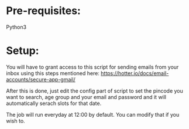 # Pre-requisites:

Python3


# Setup:

You will have to grant access to this script for sending emails from your inbox using this steps mentioned here: https://hotter.io/docs/email-accounts/secure-app-gmail/

After this is done, just edit the config part of script to set the pincode you want to search, age group and your email and password  and it will automatically serach slots for that date.

The job will run everyday at 12:00 by default. You can modify that if you wish to.

